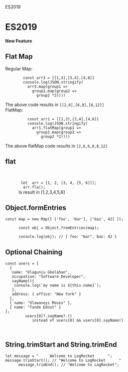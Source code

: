 
   <html>
   <head>
      <link rel="stylesheet" type="text/css" media="all" href="src/js/jsq.css" />
   </head>
   <body> <div style="position:relative;">
      <div class="es2019">
        ES2019
      </div>
      <h1>ES2019</h2>
      <div>
        <b>New Feature</b>
      </div>
      <h2> Flat Map </h2>
      <div>
        Regular Map: <br/>
        <code>
        const arr3 = [[1,3],[3,4],[4,6]]
        console.log(JSON.stringify(
          arr3.map(group1 => 
            group1.map(group2 => 
              group2 *2))))
        </code>
       <br/>
         The above code results in <code>[[2,6],[6,8],[8,12]]</code>
        <br/>
        FlatMap: 
        <br/>
        <code>
          const arr1 = [[1,3],[3,4],[4,6]]
          console.log(JSON.stringify(
            arr1.flatMap(group1 => 
              group1.map(group2 => 
                group2 *2))))
        </code>
         <br/>
        The above flatMap code results in <code>[2,6,6,8,8,12]</code>
      </div>
      <div>
      <h2> flat </h2>
      <br/>
      <code> 
       let  arr = [1, 2, [3, 4, [5, 6]]]; 
        arr.fla();
      </code>
      Is result in [1,2,3,4,5,6]
      <br/>
      <h2> Object.formEntries </h2>
      <code>const map = new Map([ ['foo', 'bar'], ['baz', 42] ]); <br/>
      const obj = Object.fromEntries(map); <br/>
      console.log(obj); // { foo: "bar", baz: 42 } <br/></code>
      </div>
      <div>
         <h2> Optional Chaining </h2>
         <code>const users = [
  {
   name: "Olagunju Gbolahan",
   occupation: "Software Developer",
   sayName(){
    console.log(`my name is ${this.name}`);
   },
   address: { office: "New York" }
  },
  { name: "Olawaseyi Moses" },
  { name: "Tunde Ednut" }
];
         users[0]?.sayName?.() 
            instead of users[0] && users[0].sayName()
         
 </code>
      </div>
      <div>
   <h2>String.trimStart and String.trimEnd</h2>
   <code>let message = "     Welcome to LogRocket      ";
message.trimStart(); // "Welcome to LogRocket      "
      message.trimEnd(); // "Welcome to LogRocket";</code>
   </div>
    </div></body></html>
